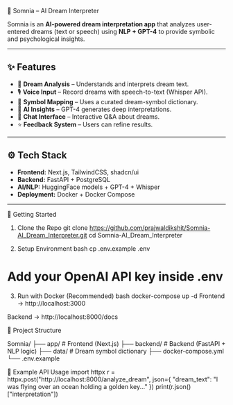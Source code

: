  🌙 Somnia – AI Dream Interpreter

Somnia is an **AI-powered dream interpretation app** that analyzes user-entered dreams (text or speech) using **NLP + GPT-4** to provide symbolic and psychological insights.

---

## ✨ Features
- 📝 **Dream Analysis** – Understands and interprets dream text.  
- 🎙 **Voice Input** – Record dreams with speech-to-text (Whisper API).  
- 🔮 **Symbol Mapping** – Uses a curated dream-symbol dictionary.  
- 🤖 **AI Insights** – GPT-4 generates deep interpretations.  
- 💬 **Chat Interface** – Interactive Q&A about dreams.  
- ⭐ **Feedback System** – Users can refine results.

---

## ⚙️ Tech Stack
- **Frontend:** Next.js, TailwindCSS, shadcn/ui  
- **Backend:** FastAPI + PostgreSQL  
- **AI/NLP:** HuggingFace models + GPT-4 + Whisper  
- **Deployment:** Docker + Docker Compose  

---

🚀 Getting Started

1. Clone the Repo
git clone https://github.com/prajwaldikshit/Somnia-AI_Dream_Interpreter.git
cd Somnia-AI_Dream_Interpreter

2. Setup Environment
bash
cp .env.example .env
# Add your OpenAI API key inside .env

3. Run with Docker (Recommended)
bash
docker-compose up -d
Frontend → http://localhost:3000

Backend → http://localhost:8000/docs

📂 Project Structure

Somnia/
├── app/        # Frontend (Next.js)
├── backend/    # Backend (FastAPI + NLP logic)
├── data/       # Dream symbol dictionary
├── docker-compose.yml
└── .env.example

🔑 Example API Usage
import httpx
r = httpx.post("http://localhost:8000/analyze_dream", json={
  "dream_text": "I was flying over an ocean holding a golden key..."
})
print(r.json()["interpretation"])
